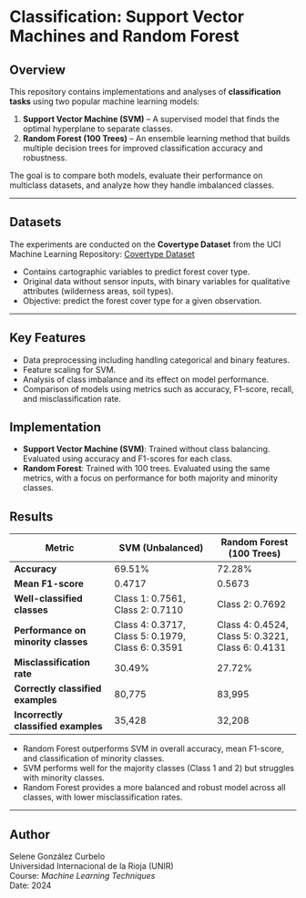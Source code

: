 # Classification: Support Vector Machines and Random Forest

## Overview

This repository contains implementations and analyses of **classification tasks** using two popular machine learning models:

1. **Support Vector Machine (SVM)** – A supervised model that finds the optimal hyperplane to separate classes.
2. **Random Forest (100 Trees)** – An ensemble learning method that builds multiple decision trees for improved classification accuracy and robustness.

The goal is to compare both models, evaluate their performance on multiclass datasets, and analyze how they handle imbalanced classes.

---

## Datasets
The experiments are conducted on the **Covertype Dataset** from the UCI Machine Learning Repository: [Covertype Dataset](https://archive.ics.uci.edu/dataset/31/covertype)

- Contains cartographic variables to predict forest cover type.
- Original data without sensor inputs, with binary variables for qualitative attributes (wilderness areas, soil types).
- Objective: predict the forest cover type for a given observation.

---
## Key Features
- Data preprocessing including handling categorical and binary features.
- Feature scaling for SVM.
- Analysis of class imbalance and its effect on model performance.
- Comparison of models using metrics such as accuracy, F1-score, recall, and misclassification rate.

## Implementation

- **Support Vector Machine (SVM)**: Trained without class balancing. Evaluated using accuracy and F1-scores for each class.
- **Random Forest**: Trained with 100 trees. Evaluated using the same metrics, with a focus on performance for both majority and minority classes.

## Results

| **Metric**                       | **SVM (Unbalanced)** | **Random Forest (100 Trees)** |
|---------------------------------|--------------------|-------------------------------|
| **Accuracy**                     | 69.51%             | 72.28%                        |
| **Mean F1-score**                | 0.4717             | 0.5673                        |
| **Well-classified classes**      | Class 1: 0.7561, Class 2: 0.7110 | Class 2: 0.7692 |
| **Performance on minority classes** | Class 4: 0.3717, Class 5: 0.1979, Class 6: 0.3591 | Class 4: 0.4524, Class 5: 0.3221, Class 6: 0.4131 |
| **Misclassification rate**       | 30.49%             | 27.72%                        |
| **Correctly classified examples** | 80,775            | 83,995                        |
| **Incorrectly classified examples** | 35,428           | 32,208                        |

- Random Forest outperforms SVM in overall accuracy, mean F1-score, and classification of minority classes.
- SVM performs well for the majority classes (Class 1 and 2) but struggles with minority classes.
- Random Forest provides a more balanced and robust model across all classes, with lower misclassification rates.


---

## Author
Selene González Curbelo  
Universidad Internacional de la Rioja (UNIR)  
Course: *Machine Learning Techniques*  
Date: 2024
